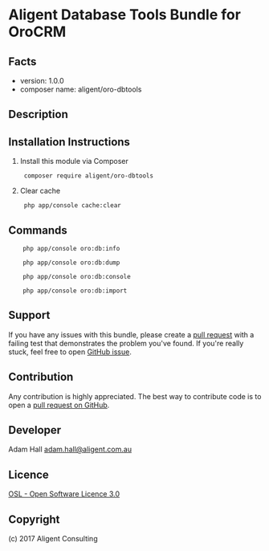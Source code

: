 Aligent Database Tools Bundle for OroCRM
==============================================

Facts
-----
- version: 1.0.0
- composer name: aligent/oro-dbtools

Description
-----------


Installation Instructions
-------------------------
1. Install this module via Composer

        composer require aligent/oro-dbtools

1. Clear cache

        php app/console cache:clear
        
        
Commands
-------

        php app/console oro:db:info
        
        php app/console oro:db:dump

        php app/console oro:db:console
        
        php app/console oro:db:import


Support
-------
If you have any issues with this bundle, please create a [pull request]() with a failing test that demonstrates the problem you've found.  If you're really stuck, feel free to open [GitHub issue](https://github.com/aligent/orocrm-livechat-bundle/issues).

Contribution
------------
Any contribution is highly appreciated. The best way to contribute code is to open a [pull request on GitHub](https://help.github.com/articles/using-pull-requests).

Developer
---------
Adam Hall <adam.hall@aligent.com.au>

Licence
-------
[OSL - Open Software Licence 3.0](http://opensource.org/licenses/osl-3.0.php)

Copyright
---------
(c) 2017 Aligent Consulting